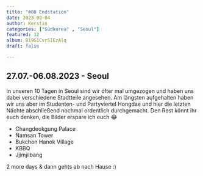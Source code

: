```yaml
---
title: "#80 Endstation"
date: 2023-08-04
author: Kerstin
categories: ["Südkorea" , "Seoul"]
featured: 12
album: B19G1CvrSIEzAlq
draft: false

---
```


## 27.07.-06.08.2023 - Seoul

In unseren 10 Tagen in Seoul sind wir öfter mal umgezogen und haben uns dabei verschiedene Stadtteile angesehen. Am längsten aufgehalten haben wir uns aber im Studenten- und Partyviertel Hongdae und hier die letzten Nächte abschließend nochmal ordentlich durchgemacht. Den Rest könnt ihr euch denken, die Bilder erspare ich euch 😂

- Changdeokgung Palace
- Namsan Tower
- Bukchon Hanok Village
- KBBQ
- Jjimjilbang

2 more days & dann gehts ab nach Hause :)